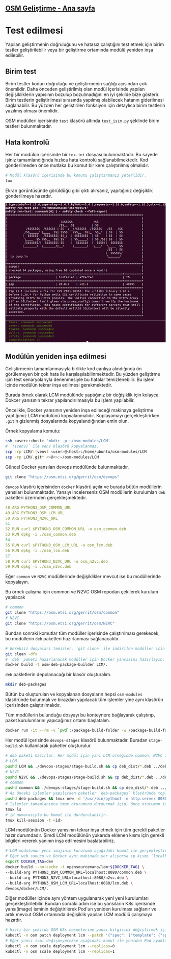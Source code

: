 ## [OSM Geliştirme - Ana sayfa](../README.md)

# Test edilmesi

Yapılan geliştirmenin doğruluğunu ve hatasız çalıştığını test etmek için birim testler geliştirilebilir veya bir geliştirme ortamında modülü yeniden inşa edilebilir.

## Birim test

Birim testler kodun doğruluğu ve geliştirmenin sağlığı açısından çok önemlidir. Daha önceden geliştirilmiş olan modül içerisinde yapılan değişikliklerin yapısının bozulup bozulmadığını en iyi şekilde bize gösterir. Birim testlerin geliştirilmesi sırasında yapılmış olabilecek hatanın giderilmesi sağlanabilir. Bu yüzden her geliştirilen fonksiyon için detaylıca birim testlerin yazılmış olması önemlidir.

OSM modülleri içerisinde `test` klasörü altında `test_isim.py` şeklinde birim testleri bulunmaktadır.

## Hata kontrolü

Her bir modülün içerisinde bir `tox.ini` dosyası bulunmaktadır. Bu sayede işiniz tamamlandığında hızlıca hata kontrolü sağlanabilmektedir. Kod gönderilmeden önce mutlaka bu komut bir kere çalıştırılmış olmalıdır.

```bash
# Modül klasörü içerisinde bu komutu çalıştırmanız yeterlidir.
tox
```
Ekran görüntüsünde görüldüğü gibi çıktı alırsanız, yapıtığınız değişiklik gönderilmeye hazırdır.

![barili tox](ekran-goruntuleri/basarili-tox.png)

## Modülün yeniden inşa edilmesi

Geliştirmenin tamamlanmasıyla birlikte kod canlıya alındığında ön görülemeyen bir çok hata ile karşılaşılabilinmektedir. Bu yüzden geliştirme için test senaryolarıyla denenmesiyle bu hatalar temizlenebilir. Bu işlem içinde modülün tekrar inşa edilmesi gerekmektedir. 

Burada örnek olarak LCM modülünde yaptığınız bir değişiklik için kolayca Dokcer yanısının tekrar yapılandırılmasıyla bu işlem yapılabilir.

Öncelikle, Docker yanısının yeniden inşa edileceği makinaya geliştirme yaptığımız LCM modülünü kopyalanmalıdır. Koplayamayı gerçekleştirirken `.git`in gizlenmiş dosyalarında kopyalandığından emin olun.

Örnek kopyalama komutu:
```bash
ssh <user>:<host> 'mkdir -p ~/osm-modules/LCM'
# `!(venv)` ile venv klasörü kopyalanmaz.
scp -rp LCM/!(venv) <user>@<host>:/home/ubuntu/osm-modules/LCM
scp -rp LCM/.git* <>@<>:~/osm-modules/LCM
```

Güncel Docker yansıları devops modülünde bulunmaktadır.
```bash
git clone "https://osm.etsi.org/gerrit/osm/devops"
```

`devops` klasörü içerisinden `docker` klasörü açılır ve burada bütün modüllerin yansıları bulunmaktadır. Yansıyı incelerseniz OSM modüllerin kurulumları `deb` paketleri üzerinden gerçekleşmektedir.

```yaml
48 ARG PYTHON3_OSM_COMMON_URL
49 ARG PYTHON3_OSM_LCM_URL
50 ARG PYTHON3_N2VC_URL
51
52 RUN curl $PYTHON3_OSM_COMMON_URL -o osm_common.deb
53 RUN dpkg -i ./osm_common.deb
54
55 RUN curl $PYTHON3_OSM_LCM_URL -o osm_lcm.deb
56 RUN dpkg -i ./osm_lcm.deb
57
58 RUN curl $PYTHON3_N2VC_URL -o osm_n2vc.deb
59 RUN dpkg -i ./osm_n2vc.deb
```

Eğer `common` ve `N2VC` modüllerinde değişiklikler mevcut ise bu modüllerinde kopyalayın.

Bu örnek çalışma için common ve N2VC OSM repodan çekilerek kurulum yapılacak

```bash
# common
git clone "https://osm.etsi.org/gerrit/osm/common"
# N2VC
git clone "https://osm.etsi.org/gerrit/osm/N2VC"
```

Bundan sonraki komutlar tüm modüller içerisinde çalıştırılması gerekecek, bu modüllerin `deb` paketleri hazırlanması sağlanacaktır.

```bash
# Gereksiz dosyaları temizler. `git clone` ile indirilen modüller için çalıştırılmasına gerek yoktur.
git clean -dfx
# `deb` paketi hazırlanacak modüller için Docker yansısını hazırlayın. Paketleri container içerisinde gerçekleştirilecektir. Herhangi bir modül içerisinde bulunan Dockerfile dosyası kullanılabilir.
docker build -t osm-deb-package-builder LCM/.
```

`deb` pakletlerin depolanacağı bir klasör oluşturalım. 

```bash
mkdir deb-packages
```

Bütün bu oluşturulan ve kopyalanan dosyaların hepsi `osm-modules` klasöründe bulunmalı ve birazdan yapılacak tüm işlemler yine aynı klasörün içerisinden çalıştırılmalıdır.

Tüm modüllerin bulunduğu dosyayı bu konteynere bağlayarak çalıştırıp, paket kurulumlarını yapıcağımız ortamı başlatalım.

```bash
docker run -it --rm -v `pwd`:/package-build-folder -w /package-build-folder --entrypoint /bin/bash osm-deb-package-builder
```

Her modül içerisinde `devops-stages` klasörü bulunmaktadır. Buradan `stage-build.sh` kullanılarak paketler oluşturulur.

```bash
# deb paketi hazırlar. Her modül için yani LCM örneğinde common, N2VC içinde bu işlemler tekrarlanması gerekmektedir.
# LCM
pushd LCM && ./devops-stages/stage-build.sh && cp deb_dist/*.deb ../deb-packages/lcm.deb && popd
# N2VC
pushd N2VC && ./devops-stages/stage-build.sh && cp deb_dist/*.deb ../deb-packages/n2vc.deb && popd
# common
pushd common && ./devops-stages/stage-build.sh && cp deb_dist/*.deb ../deb-packages/common.deb && popd
# Az önceki işlemler yapılırken paketler `deb-packages` klasöründe toplanmış durumda olması gerekir. bir web sunucu başlatarak deb paketlerin bu sunucudan indirilmesi için LCM modülü inşa etme başlatılırken bu bağlantılar verilecektir.
pushd deb-packages && tmux new -d '/usr/bin/python3 -m http.server 8080' && popd
# İşlemler tamamlanınca tmux oturumunu durdurmak için, önce oturumun id numarasını bulup
tmux ls
# id numarasıyla bu komut ile durdurulabilir.
tmux kill-session -t <id>
```

LCM modülünün Docker yanısının tekrar inşa etmek için tüm gerekli paketler hazır durumdadır. Şimdi LCM modülünün yukarıda eklenen kısmı için gerekli bilgileri vererek yanının inşa edilmesini başlatabiliriz.

```bash
# LCM modülünün yeni imajının kurulumu aşağıdaki komut ile gerçekleştirilir.
# Eğer web sunucu ve Docker aynı makinada yer alıyorsa ip kısmı `localhost` olarak kalabilir.
export DOCKER_TAG=dev
docker build --no-cache -t opensourcemano/lcm:${DOCKER_TAG} \
--build-arg PYTHON3_OSM_COMMON_URL=localhost:8080/common.deb \
--build-arg PYTHON3_N2VC_URL=localhost:8080/n2vc.deb \
--build-arg PYTHON3_OSM_LCM_URL=localhost:8080/lcm.deb \
devops/docker/LCM/.
```

Diğer modüller içinde aynı yöntem uygulanarak yeni yeni kurulumları gerçekleştirilebilir. Bundan sonraki adım ise bu yansıların K8s içerisinde yansı(image) isminin değiştirilerek Pod'un yeniden kurulması sağlanır ve artık mevcut OSM ortamında değişiklik yapılan LCM modülü çalışmaya hazırdır.

```bash
# Hızlı bir şekilde OSM K8s nesnelerine yansı bilgisini değiştirmek için komut örneği
kubectl -n osm patch deployment lcm --patch '{"spec": {"template": {"spec": {"containers": [{"name": "lcm", "image": "opensourcemano/lcm:'${DOCKER_TAG}'"}]}}}}'
# Eğer yansı ismi değişmeyecekse aşağıdaki komut ile yeniden Pod ayaklanması sağlanır.
kubectl -n osm scale deployment lcm --replicas=0
kubectl -n osm scale deployment lcm --replicas=1
```